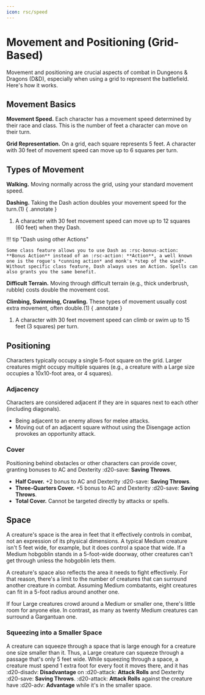 ```yaml
---
icon: rsc/speed
---
```


# Movement and Positioning (Grid-Based)

Movement and positioning are crucial aspects of combat in Dungeons & Dragons (D&D), especially when using a grid to represent the battlefield. Here's how it works.

## Movement Basics

**Movement Speed.** Each character has a movement speed determined by their race and class. This is the number of feet a character can move on their turn.

**Grid Representation.** On a grid, each square represents 5 feet. A character with 30 feet of movement speed can move up to 6 squares per turn.

## Types of Movement

**Walking.** Moving normally across the grid, using your standard movement speed.
   
**Dashing.** Taking the Dash action doubles your movement speed for the turn.(1)
{ .annotate }
   
1. A character with 30 feet movement speed can move up to 12 squares (60 feet) when they Dash.

!!! tip "Dash using other Actions"

    Some class feature allows you to use Dash as :rsc-bonus-action: **Bonus Action** instead of an :rsc-action: **Action**, a well known one is the rogue's *cunning action* and monk's *step of the wind*. Without specific class feature, Dash always uses an Action. Spells can also grants you the same benefit.

**Difficult Terrain.** Moving through difficult terrain (e.g., thick underbrush, rubble) costs double the movement cost.

**Climbing, Swimming, Crawling.** These types of movement usually cost extra movement, often double.(1)
{ .annotate }

1. A character with 30 feet movement speed can climb or swim up to 15 feet (3 squares) per turn.

## Positioning
Characters typically occupy a single 5-foot square on the grid. Larger creatures might occupy multiple squares (e.g., a creature with a Large size occupies a 10x10-foot area, or 4 squares).

### Adjacency 

Characters are considered adjacent if they are in squares next to each other (including diagonals).

- Being adjacent to an enemy allows for melee attacks.
- Moving out of an adjacent square without using the Disengage action provokes an opportunity attack.

### Cover 

Positioning behind obstacles or other characters can provide cover, granting bonuses to AC and Dexterity :d20-save: **Saving Throws**.
   
- **Half Cover.** +2 bonus to AC and Dexterity :d20-save: **Saving Throws**.
- **Three-Quarters Cover.** +5 bonus to AC and Dexterity :d20-save: **Saving Throws**.
- **Total Cover.** Cannot be targeted directly by attacks or spells.

## Space

A creature's space is the area in feet that it effectively controls in combat, not an expression of its physical dimensions. A typical Medium creature isn't 5 feet wide, for example, but it does control a space that wide. If a Medium hobgoblin stands in a 5-foot-wide doorway, other creatures can't get through unless the hobgoblin lets them.

A creature's space also reflects the area it needs to fight effectively. For that reason, there's a limit to the number of creatures that can surround another creature in combat. Assuming Medium combatants, eight creatures can fit in a 5-foot radius around another one.

If four Large creatures crowd around a Medium or smaller one, there's little room for anyone else. In contrast, as many as twenty Medium creatures can surround a Gargantuan one.

### Squeezing into a Smaller Space

A creature can squeeze through a space that is large enough for a creature one size smaller than it. Thus, a Large creature can squeeze through a passage that's only 5 feet wide. While squeezing through a space, a creature must spend 1 extra foot for every foot it moves there, and it has :d20-disadv: **Disadvantage** on :d20-attack: **Attack Rolls** and Dexterity :d20-save: **Saving Throws**. :d20-attack: **Attack Rolls** against the creature have :d20-adv: **Advantage** while it's in the smaller space.